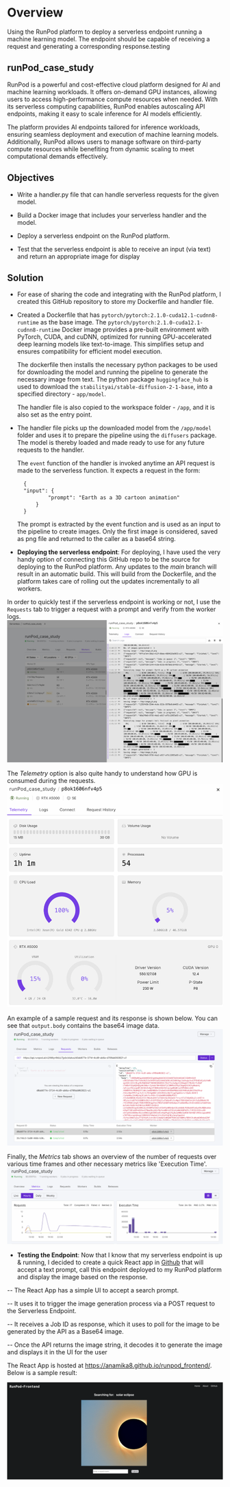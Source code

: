 # Overview

Using the RunPod platform to deploy a serverless endpoint running a machine learning model. The endpoint should be capable of receiving a request and generating a corresponding response.testing

## runPod_case_study

RunPod is a powerful and cost-effective cloud platform designed for AI and machine learning workloads. It offers on-demand GPU instances, allowing users to access high-performance compute resources when needed. With its serverless computing capabilities, RunPod enables autoscaling API endpoints, making it easy to scale inference for AI models efficiently.

The platform provides AI endpoints tailored for inference workloads, ensuring seamless deployment and execution of machine learning models. Additionally, RunPod allows users to manage software on third-party compute resources while benefiting from dynamic scaling to meet computational demands effectively.

## Objectives

- Write a handler.py file that can handle serverless requests for the given model.

- Build a Docker image that includes your serverless handler and the model.

- Deploy a serverless endpoint on the RunPod platform.

- Test that the serverless endpoint is able to receive an input (via text) and return an appropriate image for display

## Solution

- For ease of sharing the code and integrating with the RunPod platform, I created this GitHub repository to store my Dockerfile and handler file.

- Created a Dockerfile that has `pytorch/pytorch:2.1.0-cuda12.1-cudnn8-runtime` as the base image. The `pytorch/pytorch:2.1.0-cuda12.1-cudnn8-runtime` Docker image provides a pre-built environment with PyTorch, CUDA, and cuDNN, optimized for running GPU-accelerated deep learning models like text-to-image. This simplifies setup and ensures compatibility for efficient model execution.

  The dockerfile then installs the necessary python packages to be used for downloading the model and running the pipeline to generate the necessary image from text. The python package `huggingface_hub` is used to download the `stabilityai/stable-diffusion-2-1-base`, into a specified directory - `app/model`.

  The handler file is also copied to the workspace folder - `/app`, and it is also set as the entry point.

- The handler file picks up the downloaded model from the `/app/model` folder and uses it to prepare the pipeline using the `diffusers` package. The model is thereby loaded and made ready to use for any future requests to the handler.

  The `event` function of the handler is invoked anytime an API request is made to the serverless function. It expects a request in the form:

  ```
    {
    "input": {
            "prompt": "Earth as a 3D cartoon animation"
        }
    }
  ```

  The prompt is extracted by the event function and is used as an input to the pipeline to create images. Only the first image is considered, saved as png file and returned to the caller as a base64 string.

- **Deploying the serverless endpoint**: For deploying, I have used the very handy option of connecting this GitHub repo to be the source for deploying to the RunPod platform. Any updates to the _main_ branch will result in an automatic build. This will build from the Dockerfile, and the platform takes care of rolling out the updates incrementally to all workers.

In order to quickly test if the serverless endpoint is working or not, I use the `Requests` tab to trigger a request with a prompt and verify from the worker logs.
![worker logs](https://github.com/anamika8/runPod_case_study/blob/image_store/worker_logs.png?raw=true)

The _Telemetry_ option is also quite handy to understand how GPU is consumed during the requests.
![worker logs](https://github.com/anamika8/runPod_case_study/blob/image_store/telemetry.png?raw=true)

An example of a sample request and its response is shown below. You can see that `output.body` contains the base64 image data.
![worker logs](https://github.com/anamika8/runPod_case_study/blob/image_store/successful_test_request.png?raw=true)

Finally, the _Metrics_ tab shows an overview of the number of requests over various time frames and other necessary metrics like 'Execution Time'.
![worker logs](https://github.com/anamika8/runPod_case_study/blob/image_store/metrics.png?raw=true)

- **Testing the Endpoint**: Now that I know that my serverless endpoint is up & running, I decided to create a quick React app in [Github](https://github.com/anamika8/runpod_frontend) that will accept a text prompt, call this endpoint deployed to my RunPod platform and display the image based on the response.

-- The React App has a simple UI to accept a search prompt.

-- It uses it to trigger the image generation process via a POST request to the Serverless Endpoint.

-- It receives a Job ID as response, which it uses to poll for the image to be generated by the API as a Base64 image.

-- Once the API returns the image string, it decodes it to generate the image and displays it in the UI for the user

The React App is hosted at https://anamika8.github.io/runpod_frontend/. Below is a sample result:

![worker logs](https://github.com/anamika8/runPod_case_study/blob/image_store/app_ui.png?raw=true)
